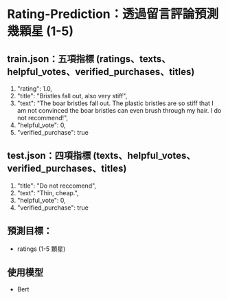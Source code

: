 # Rating-Prediction：透過留言評論預測幾顆星 (1-5)
## train.json：五項指標 (ratings、texts、helpful_votes、verified_purchases、titles)
1. "rating": 1.0, 
2. "title": "Bristles fall out, also very stiff", 
3. "text": "The boar bristles fall out. The plastic bristles are so stiff that I am not convinced the boar bristles can even brush through my hair. I do not recommend!", 
4. "helpful_vote": 0, 
5. "verified_purchase": true

## test.json：四項指標 (texts、helpful_votes、verified_purchases、titles)
1. "title": "Do not reccomend",
2. "text": "Thin, cheap.",
3. "helpful_vote": 0,
4. "verified_purchase": true
   
## 預測目標：
- ratings (1-5 顆星)

## 使用模型
- Bert
